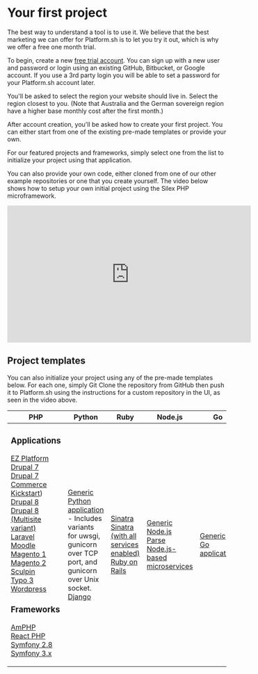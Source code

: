 # Your first project

The best way to understand a tool is to use it.  We believe that the best marketing we can offer for Platform.sh is to let you try it out, which is why we offer a free one month trial.

To begin, create a new [free trial account](https://accounts.platform.sh/platform/trial/general/setup).  You can sign up with a new user and password or login using an existing GitHub, Bitbucket, or Google account.  If you use a 3rd party login you will be able to set a password for your Platform.sh account later.

You'll be asked to select the region your website should live in.  Select the region closest to you.  (Note that Australia and the German sovereign region have a higher base monthly cost after the first month.)

After account creation, you'll be asked how to create your first project.  You can either start from one of the existing pre-made templates or provide your own.

For our featured projects and frameworks, simply select one from the list to initialize your project using that application.

You can also provide your own code, either cloned from one of our other example repositories or one that you create yourself.  The video below shows how to setup your own initial project using the Silex PHP microframework.

<iframe width="560" height="315" src="https://www.youtube.com/embed/upxdYc3Ti88" frameborder="0" allowfullscreen></iframe>

## Project templates

You can also initialize your project using any of the pre-made templates below.  For each one, simply Git Clone the repository from GitHub then push it to Platform.sh using the instructions for a custom repository in the UI, as seen in the video above.

<table>

<thead><tr><th>PHP</th> <th>Python</th> <th>Ruby</th> <th>Node.js</th> <th>Go</th> </tr></thead>

<tbody><tr>

<!-- PHP -->
<td>

<h3>Applications</h3>

<a href="https://github.com/platformsh/platformsh-example-ezplatform">EZ Platform</a></a><br />
<a href="https://github.com/platformsh/platformsh-example-drupal7">Drupal 7</a></a><br />
<a href="https://github.com/platormsh/platformsh-example-drupalcommerce7">Drupal 7 Commerce Kickstart</a>)</a><br />
<a href="https://github.com/platformsh/platformsh-example-drupal8">Drupal 8</a><br />
<a href="https://github</a>.com/plaformsh/platformsh-example-drupal8-multisite">Drupal 8 (Multisite variant)</a><br />
<a href="https://github.com/platformsh/platformsh-example-laravel">Laravel</a><br />
<a href="https://github.com/platformsh/platformsh-example-moodle">Moodle</a><br />
<a href="https://github.com/platformsh/platformsh-example-laravel">Magento 1</a><br />
<a href="https://github.com/platformsh/platformsh-example-magento">Magento 2</a><br />
<a href="https://github.com/platformsh/platformsh-example-sculpin">Sculpin</a><br />
<a href="https://github.com/platformsh/platformsh-example-typo3">Typo 3</a><br />
<a href="https://github.com/platformsh/platformsh-example-wordpress">Wordpress</a>

<h3>Frameworks</h3>

<a href="https://github.com/platformsh/platformsh-example-amphp">AmPHP</a><br />
<a href="https://github.com/platformsh/platformsh-example-reactphp">React PHP</a><br />
<a href="https://github.com/platformsh/platformsh-example-symfony/tree/2.8">Symfony 2.8</a><br />
<a href="https://github.com/platformsh/platformsh-example-symfony/tree/3.0">Symfony 3.x</a><br />

</td> 

<!-- Python -->
<td>

<a href="https://github.com/platformsh/platformsh-example-python">Generic Python application</a> - Includes variants for uwsgi, gunicorn over TCP port, and gunicorn over Unix socket.<br />
<a href="https://github.com/platformsh/platformsh-example-django">Django</a>

</td> 

<!-- Ruby -->
<td>

<a href="https://github.com/platformsh/platformsh-example-sinatra">Sinatra</a><br />
<a href="https://github.com/platformsh/platformsh-example-ruby-sinatra-all-the-services">Sinatra (with all services enabled)</a><br />
<a href="https://github.com/platformsh/platformsh-example-rails">Ruby on Rails</a>

</td> 

<!-- Node.js -->
<td>

<a href="https://github.com/platformsh/platformsh-example-nodejs">Generic Node.js</a><br />
<a href="https://github.com/platformsh/platformsh-example-parseit">Parse</a><br />
<a href="https://github.com/platformsh/platformsh-example-nodejs-microservices">Node.js-based microservices</a>


</td> 

<!-- Go -->
<td>

<a href="https://github.com/platformsh/platformsh-example-golang">Generic Go application</a>

</td> 

</tr>
</tbody>

</table>
